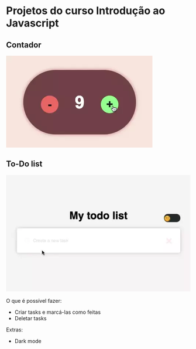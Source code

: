 # Projetos do curso Introdução ao Javascript

## Contador

[![Prévia do contador feito no CodePen](./counter.webp)](https://codepen.io/themarcosrios/pen/qBPRKpE "Abrir no CodePen")

## To-Do list
[![Prévia do to-do list](./todo.webp)](https://codepen.io/marcoslor/pen/VwMPqoo "Abrir no CodePen")

O que é possível fazer:
- Criar tasks e marcá-las como feitas
- Deletar tasks

Extras:
- Dark mode